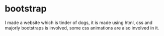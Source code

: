 # bootstrap
I made a website which is tinder of dogs, it is made using html, css and majorly bootstraps is involved, some css animations are also involved in it.
